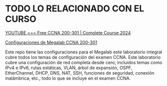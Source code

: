 # TODO LO RELACIONADO CON EL CURSO
[ YOUTUBE === Free CCNA 200-301 | Complete Course 2024](https://www.youtube.com/playlist?list=PLxbwE86jKRgMpuZuLBivzlM8s2Dk5lXBQ)  

[Configuraciones de Megalab CCNA 200-301](https://github.com/jwczerwinski/CCNA-Mega-Lab?tab=readme-ov-file ) 

Este repo tiene las configuraciones para el Megalab este laboratorio integral cubre todos los temas de configuración del examen CCNA. Este laboratorio cubre una configuración de red completa desde cero, incluidos temas como IPv4 e IPv6, rutas estáticas, VLAN, árbol de expansión, OSPF, EtherChannel, DHCP, DNS, NAT, SSH, funciones de seguridad, conexión inalámbrica, etc., todo lo que se incluye en el examen CCNA.
